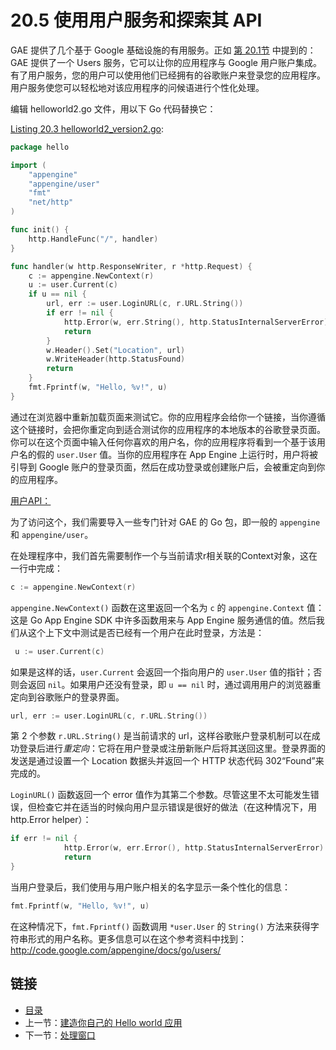 # 20.5 使用用户服务和探索其 API

GAE 提供了几个基于 Google 基础设施的有用服务。正如 [第 20.1节](20.1.md) 中提到的：GAE 提供了一个 Users 服务，它可以让你的应用程序与 Google 用户账户集成。有了用户服务，您的用户可以使用他们已经拥有的谷歌账户来登录您的应用程序。用户服务使您可以轻松地对该应用程序的问候语进行个性化处理。

编辑 helloworld2.go 文件，用以下 Go 代码替换它：

<u>[Listing 20.3 helloworld2_version2.go](examples/chapter_20/helloapp/hello/helloworld2_version2.go)</u>:

```go
package hello

import (
	"appengine"
	"appengine/user"
	"fmt"
	"net/http"
)

func init() {
	http.HandleFunc("/", handler)
}

func handler(w http.ResponseWriter, r *http.Request) {
	c := appengine.NewContext(r)
	u := user.Current(c)
	if u == nil {
		url, err := user.LoginURL(c, r.URL.String())
		if err != nil {
			http.Error(w, err.String(), http.StatusInternalServerError)
			return
		}
		w.Header().Set("Location", url)
		w.WriteHeader(http.StatusFound)
		return
	}
	fmt.Fprintf(w, "Hello, %v!", u)
}
```

通过在浏览器中重新加载页面来测试它。你的应用程序会给你一个链接，当你遵循这个链接时，会把你重定向到适合测试你的应用程序的本地版本的谷歌登录页面。你可以在这个页面中输入任何你喜欢的用户名，你的应用程序将看到一个基于该用户名的假的 `user.User` 值。当你的应用程序在 App Engine 上运行时，用户将被引导到 Google 账户的登录页面，然后在成功登录或创建账户后，会被重定向到你的应用程序。

<u>用户API：</u>

为了访问这个，我们需要导入一些专门针对 GAE 的 Go 包，即一般的 `appengine` 和 `appengine/user`。

在处理程序中，我们首先需要制作一个与当前请求r相关联的Context对象，这在一行中完成： 

```go
c := appengine.NewContext(r)
```

`appengine.NewContext()` 函数在这里返回一个名为 `c` 的 `appengine.Context` 值：这是 Go App Engine SDK 中许多函数用来与 App Engine 服务通信的值。然后我们从这个上下文中测试是否已经有一个用户在此时登录，方法是：

```go
 u := user.Current(c)
```

如果是这样的话，`user.Current` 会返回一个指向用户的 `user.User` 值的指针；否则会返回 `nil`。如果用户还没有登录，即 `u == nil` 时，通过调用用户的浏览器重定向到谷歌账户的登录界面。

```go
url, err := user.LoginURL(c, r.URL.String())
```

第 2 个参数 `r.URL.String()` 是当前请求的 url，这样谷歌账户登录机制可以在成功登录后进行*重定向*：它将在用户登录或注册新账户后将其送回这里。登录界面的发送是通过设置一个 Location 数据头并返回一个 HTTP 状态代码 302“Found”来完成的。

`LoginURL()` 函数返回一个 error 值作为其第二个参数。尽管这里不太可能发生错误，但检查它并在适当的时候向用户显示错误是很好的做法（在这种情况下，用 http.Error helper）：

```go
if err != nil {
			http.Error(w, err.Error(), http.StatusInternalServerError)
			return
}
```

当用户登录后，我们使用与用户账户相关的名字显示一条个性化的信息： 

```go
fmt.Fprintf(w, "Hello, %v!", u)
```

在这种情况下，`fmt.Fprintf()` 函数调用 `*user.User` 的 `String()` 方法来获得字符串形式的用户名称。更多信息可以在这个参考资料中找到：http://code.google.com/appengine/docs/go/users/

## 链接

- [目录](directory.md)
- 上一节：[建造你自己的 Hello world 应用](20.4.md)
- 下一节：[处理窗口](20.6.md)


